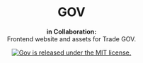<h1 align="center">
  <a>
    GOV
  </a>
</h1>

<p align="center">
  <strong>in Collaboration:</strong><br>
  Frontend website and assets for Trade GOV.
</p>

<p align="center">
  <a href="https://github.com/iap/gov/blob/master/LICENSE">
    <img src="https://img.shields.io/badge/license-MIT-blue.svg" alt="Gov is released under the MIT license." />
  </a>
</p>
